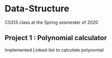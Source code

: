 # Data-Structure
CS313 class at the Spring sesmester of 2020

## Project 1 : Polynomial calculator

Implemented Linked-list to calculate polynomial 
